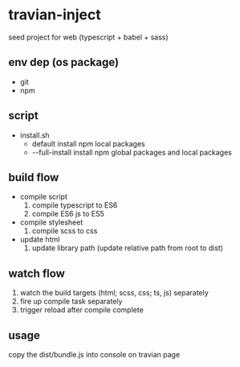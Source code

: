 # travian-inject
seed project for web (typescript + babel + sass)

## env dep (os package)
 - git
 - npm

## script
 - install.sh
    - default
        install npm local packages
    - --full-install
        install npm global packages and local packages

## build flow
 - compile script
    1. compile typescript to ES6
    2. compile ES6 js to ES5
 - compile stylesheet
    1. compile scss to css
 - update html
    1. update library path (update relative path from root to dist)

## watch flow
1. watch the build targets (html; scss, css; ts, js) separately
2. fire up compile task separately
3. trigger reload after compile complete

## usage
copy the dist/bundle.js into console on travian page
